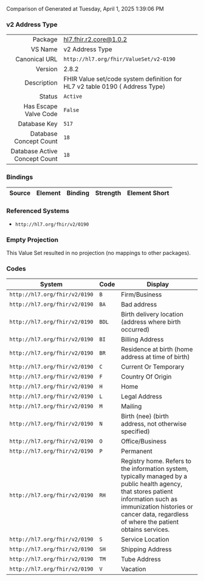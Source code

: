 Comparison of 
Generated at Tuesday, April 1, 2025 1:39:06 PM

### v2 Address Type

|      |     |
| ---: | --- |
| Package | hl7.fhir.r2.core@1.0.2 |
| VS Name | v2 Address Type |
| Canonical URL | `http://hl7.org/fhir/ValueSet/v2-0190` |
| Version | 2.8.2 |
| Description | FHIR Value set/code system definition for HL7 v2 table 0190 ( Address Type) |
| Status | `Active` |
| Has Escape Valve Code | `False` |
| Database Key | `517` |
| Database Concept Count | `18` |
| Database Active Concept Count | `18` |
### Bindings

| Source | Element | Binding | Strength | Element Short |
| ------ | ------- | ------- | -------- | ------------- |

### Referenced Systems

* `http://hl7.org/fhir/v2/0190`
### Empty Projection

This Value Set resulted in no projection (no mappings to other packages).

### Codes

| System | Code | Display |
| ------ | ---- | ------- |
| `http://hl7.org/fhir/v2/0190` | `B` | Firm/Business |
| `http://hl7.org/fhir/v2/0190` | `BA` | Bad address |
| `http://hl7.org/fhir/v2/0190` | `BDL` | Birth delivery location  (address where birth occurred) |
| `http://hl7.org/fhir/v2/0190` | `BI` | Billing Address |
| `http://hl7.org/fhir/v2/0190` | `BR` | Residence at birth (home address at time of birth) |
| `http://hl7.org/fhir/v2/0190` | `C` | Current Or Temporary |
| `http://hl7.org/fhir/v2/0190` | `F` | Country Of Origin |
| `http://hl7.org/fhir/v2/0190` | `H` | Home |
| `http://hl7.org/fhir/v2/0190` | `L` | Legal Address |
| `http://hl7.org/fhir/v2/0190` | `M` | Mailing |
| `http://hl7.org/fhir/v2/0190` | `N` | Birth (nee)  (birth address, not otherwise specified) |
| `http://hl7.org/fhir/v2/0190` | `O` | Office/Business |
| `http://hl7.org/fhir/v2/0190` | `P` | Permanent |
| `http://hl7.org/fhir/v2/0190` | `RH` | Registry home. Refers to the information system, typically managed by a public health agency, that stores patient information such as immunization histories or cancer data, regardless of where the patient obtains services. |
| `http://hl7.org/fhir/v2/0190` | `S` | Service Location |
| `http://hl7.org/fhir/v2/0190` | `SH` | Shipping Address |
| `http://hl7.org/fhir/v2/0190` | `TM` | Tube Address |
| `http://hl7.org/fhir/v2/0190` | `V` | Vacation |
